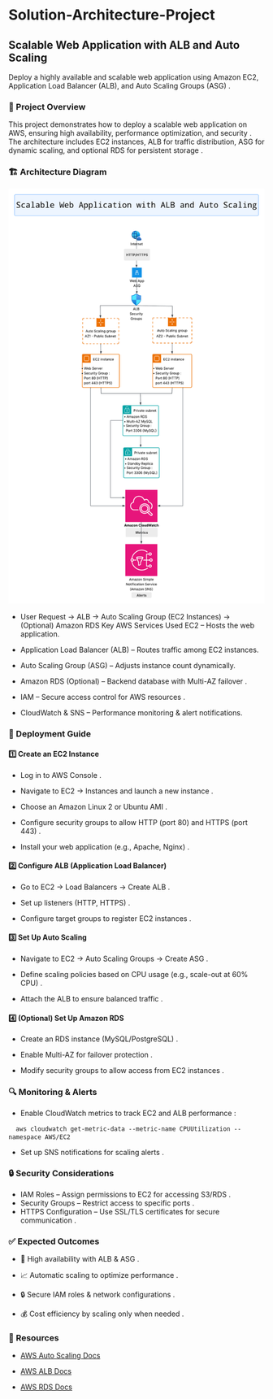 # Solution-Architecture-Project
## Scalable Web Application with ALB and Auto Scaling
Deploy a highly available and scalable web application using Amazon EC2, Application Load Balancer (ALB), and Auto Scaling Groups (ASG) .

### 📌 Project Overview
This project demonstrates how to deploy a scalable web application on AWS, ensuring high availability, performance optimization, and security . The architecture includes EC2 instances, ALB for traffic distribution, ASG for dynamic scaling, and optional RDS for persistent storage .

### 🏗 Architecture Diagram
![AWS Scalable Web Architecture](./assets/Architecture.png)

- User Request → ALB → Auto Scaling Group (EC2 Instances) → (Optional) Amazon RDS
Key AWS Services Used
EC2 – Hosts the web application.

- Application Load Balancer (ALB) – Routes traffic among EC2 instances.

- Auto Scaling Group (ASG) – Adjusts instance count dynamically.

- Amazon RDS (Optional) – Backend database with Multi-AZ failover .

- IAM – Secure access control for AWS resources .

- CloudWatch & SNS – Performance monitoring & alert notifications.

### 🚀 Deployment Guide
#### 1️⃣ Create an EC2 Instance
- Log in to AWS Console .

- Navigate to EC2 → Instances and launch a new instance .

- Choose an Amazon Linux 2 or Ubuntu AMI .

- Configure security groups to allow HTTP (port 80) and HTTPS (port 443) .

- Install your web application (e.g., Apache, Nginx) .

#### 2️⃣ Configure ALB (Application Load Balancer)
- Go to EC2 → Load Balancers → Create ALB .

- Set up listeners (HTTP, HTTPS) .

- Configure target groups to register EC2 instances .

#### 3️⃣ Set Up Auto Scaling
- Navigate to EC2 → Auto Scaling Groups → Create ASG .

- Define scaling policies based on CPU usage (e.g., scale-out at 60% CPU) .

- Attach the ALB to ensure balanced traffic .

#### 4️⃣ (Optional) Set Up Amazon RDS
- Create an RDS instance (MySQL/PostgreSQL) .

- Enable Multi-AZ for failover protection .

- Modify security groups to allow access from EC2 instances .

### 🔍 Monitoring & Alerts
- Enable CloudWatch metrics to track EC2 and ALB performance :
``` 
  aws cloudwatch get-metric-data --metric-name CPUUtilization --namespace AWS/EC2 

  ```
- Set up SNS notifications for scaling alerts .

### 🔒 Security Considerations
- IAM Roles – Assign permissions to EC2 for accessing S3/RDS . 
- Security Groups – Restrict access to specific ports . 
- HTTPS Configuration – Use SSL/TLS certificates for secure communication .

### ✅ Expected Outcomes
- 🚀 High availability with ALB & ASG .

- 📈 Automatic scaling to optimize performance .

- 🔒 Secure IAM roles & network configurations .

- 💰 Cost efficiency by scaling only when needed .

### 🔗 Resources
- [AWS Auto Scaling Docs](https://docs.aws.amazon.com/autoscaling/ec2/userguide/what-is-amazon-ec2-auto-scaling.html)

- [AWS ALB Docs](https://docs.aws.amazon.com/elasticloadbalancing/latest/application/introduction.html)

- [AWS RDS Docs](https://docs.aws.amazon.com/AmazonRDS/latest/UserGuide/Welcome.html)